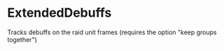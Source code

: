 # ExtendedDebuffs
Tracks debuffs on the raid unit frames (requires the option "keep groups together")
